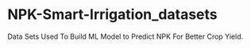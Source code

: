 # NPK-Smart-Irrigation_datasets
Data Sets Used To Build ML Model to Predict NPK For Better Crop Yield. 
